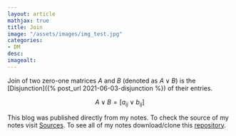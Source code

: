 ```yaml
---
layout: article
mathjax: true
title: Join
image: "/assets/images/img_test.jpg"
categories:
- DM
desc:   
imagealt: 
---
```


Join of two zero-one matrices $A$ and $B$ (denoted as $A \vee B$) is the [Disjunction]({% post_url 2021-06-03-disjunction %}) of their entries.


































































































































































































































































































































































$$A \vee B = [a_{ij} \vee b_{ij}]$$


































































































































































































































































































































































This blog was published directly from my notes.
To check the source of my notes visit [Sources](sources.html).
To see all of my notes download/clone this [repository](https://github.com/bovem/CS).